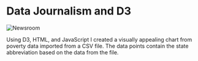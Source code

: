 # Data Journalism and D3

![Newsroom](https://media.giphy.com/media/v2xIous7mnEYg/giphy.gif)

Using D3, HTML, and JavaScript I created a visually appealing chart from poverty data imported from a CSV file. The data points contain the state abbreviation based on the data from the file.
